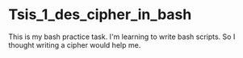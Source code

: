 # Tsis_1_des_cipher_in_bash
This is my bash practice task. I'm learning to write bash scripts. So I thought writing a cipher would help me.
